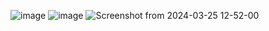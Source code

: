 ![image](https://github.com/sudhahema/One-time-Verification/assets/138487739/b7a5f713-1ae5-48ee-8a98-6a236406abfe)
![image](https://github.com/sudhahema/One-time-Verification/assets/138487739/5c08168d-6fc3-472a-b0b5-d13ea87c7e2c)
![Screenshot from 2024-03-25 12-52-00](https://github.com/sudhahema/One-time-Verification/assets/138487739/b5d45bd2-b16b-4953-8795-4539dd5a98b3)

